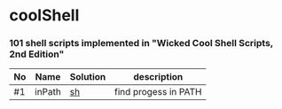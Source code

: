 # coolShell
### 101 shell scripts implemented in "Wicked Cool Shell Scripts, 2nd Edition"

| No | Name | Solution | description |
| -- | ---- | -------- | ----------- |
| #1 | inPath | [sh](./src/01-inPath.sh) | find progess in PATH |